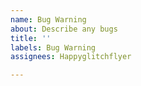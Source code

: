 ```yaml
---
name: Bug Warning
about: Describe any bugs
title: ''
labels: Bug Warning
assignees: Happyglitchflyer

---
```



